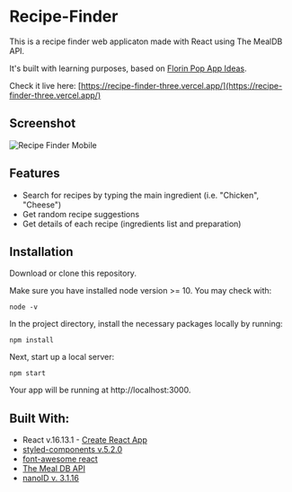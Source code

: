 # Recipe-Finder
This is a recipe finder web applicaton made with React using The MealDB API.

It's built with learning purposes, based on [Florin Pop App Ideas](https://github.com/florinpop17/app-ideas).

Check it live here: [https://recipe-finder-three.vercel.app/](https://recipe-finder-three.vercel.app/)

## Screenshot

![Recipe Finder Mobile](https://user-images.githubusercontent.com/57023693/103819928-21cfca80-504a-11eb-86ec-531c89e38574.png)

## Features
- Search for recipes by typing the main ingredient (i.e. "Chicken", "Cheese")
- Get random recipe suggestions
- Get details of each recipe (ingredients list and preparation)  

## Installation
Download or clone this repository.

Make sure you have installed node version >= 10. You may check with: 

```node -v```

In the project directory, install the necessary packages locally by running:

```npm install```

Next, start up a local server:

```npm start```

Your app will be running at http://localhost:3000.

## Built With:
- React v.16.13.1 - [Create React App](https://github.com/facebook/create-react-app)
- [styled-components v.5.2.0](https://styled-components.com/)
- [font-awesome react](https://fontawesome.com/how-to-use/on-the-web/using-with/react)
- [The Meal DB API](https://www.themealdb.com/api.php)
- [nanoID v. 3.1.16](https://www.npmjs.com/package/nanoid)
